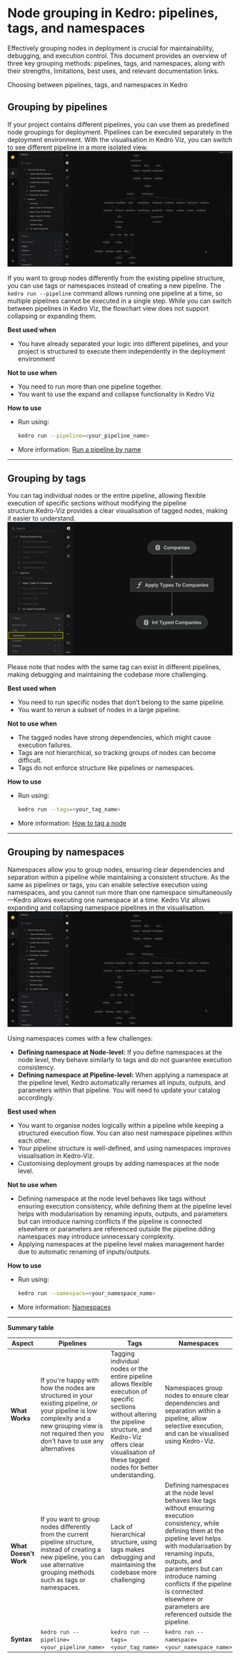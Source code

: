 # Node grouping in Kedro: pipelines, tags, and namespaces

Effectively grouping nodes in deployment is crucial for maintainability, debugging, and execution control. This document provides an overview of three key grouping methods: pipelines, tags, and namespaces, along with their strengths, limitations, best uses, and relevant documentation links.

Choosing between pipelines, tags, and namespaces in Kedro

## Grouping by pipelines

If your project contains different pipelines, you can use them as predefined node groupings for deployment. Pipelines can be executed separately in the deployment environment. With the visualisation in Kedro Viz, you can switch to see different pipeline in a more isolated view.
<br>
![Switching between different pipelines in Kedro Viz](../meta/images/kedro_viz_switching_pipeline.gif)

If you want to group nodes differently from the existing pipeline structure, you can use tags or namespaces instead of creating a new pipeline. The `kedro run --pipeline` command allows running one pipeline at a time, so multiple pipelines cannot be executed in a single step. While you can switch between pipelines in Kedro Viz, the flowchart view does not support collapsing or expanding them.

**Best used when**
- You have already separated your logic into different pipelines, and your project is structured to execute them independently in the deployment environment

**Not to use when**
- You need to run more than one pipeline together.
- You want to use the expand and collapse functionality in Kedro Viz

**How to use**
- Run using:
  ```bash
  kedro run --pipeline=<your_pipeline_name>
  ```
- More information: [Run a pipeline by name](https://docs.kedro.org/en/stable/nodes_and_pipelines/run_a_pipeline.html#run-a-pipeline-by-name)

---

## Grouping by tags

You can tag individual nodes or the entire pipeline, allowing flexible execution of specific sections without modifying the pipeline structure.Kedro-Viz provides a clear visualisation of tagged nodes, making it easier to understand.
<br>
![Filters Panel in Kedro Viz](../meta/images/kedro_viz_filters_tags.png)

Please note that nodes with the same tag can exist in different pipelines, making debugging and maintaining the codebase more challenging.

**Best used when**
- You need to run specific nodes that don’t belong to the same pipeline.
- You want to rerun a subset of nodes in a large pipeline.

**Not to use when**
- The tagged nodes have strong dependencies, which might cause execution failures.
- Tags are not hierarchical, so tracking groups of nodes can become difficult.
- Tags do not enforce structure like pipelines or namespaces.

**How to use**
- Run using:
  ```bash
  kedro run --tags=<your_tag_name>
  ```
- More information: [How to tag a node](https://docs.kedro.org/en/stable/nodes_and_pipelines/nodes.html#how-to-tag-a-node)

---

## Grouping by namespaces

Namespaces allow you to group nodes, ensuring clear dependencies and separation within a pipeline while maintaining a consistent structure. As the same as pipelines or tags, you can enable selective execution using namespaces, and you cannot run more than one namespace simultaneously—Kedro allows executing one namespace at a time. Kedro Viz allows expanding and collapsing namespace pipelines in the visualisation.
<br>
![Switching expanding namespaced pipeline in Kedro Viz](../meta/images/kedro_viz_expanding_namespace.gif)

Using namespaces comes with a few challenges:
- **Defining namespace at Node-level:** If you define namespaces at the node level, they behave similarly to tags and do not guarantee execution consistency.
- **Defining namespace at Pipeline-level:** When applying a namespace at the pipeline level, Kedro automatically renames all inputs, outputs, and parameters within that pipeline. You will need to update your catalog accordingly.

**Best used when**
- You want to organise nodes logically within a pipeline while keeping a structured execution flow. You can also nest namespace pipelines within each other.
- Your pipeline structure is well-defined, and using namespaces improves visualisation in Kedro-Viz.
- Customising deployment groups by adding namespaces at the node level.

**Not to use when**
- Defining namespace at the node level behaves like tags without ensuring execution consistency, while defining them at the pipeline level helps with modularisation by renaming inputs, outputs, and parameters but can introduce naming conflicts if the pipeline is connected elsewhere or parameters are referenced outside the pipeline.dding namespaces may introduce unnecessary complexity.
- Applying namespaces at the pipeline level makes management harder due to automatic renaming of inputs/outputs.

**How to use**
- Run using:
  ```bash
  kedro run --namespace=<your_namespace_name>
  ```
- More information: [Namespaces](https://docs.kedro.org/en/stable/nodes_and_pipelines/namespaces.html)

---

**Summary table**

| Aspect | Pipelines | Tags | Namespaces |
|--------|-----------|------|-----------|
| **What Works** | If you're happy with how the nodes are structured in your existing pipeline, or your pipeline is low complexity and a new grouping view is not required then you don't have to use any alternatives | Tagging individual nodes or the entire pipeline allows flexible execution of specific sections without altering the pipeline structure, and Kedro-Viz offers clear visualisation of these tagged nodes for better understanding. | Namespaces group nodes to ensure clear dependencies and separation within a pipeline, allow selective execution, and can be visualised using Kedro-Viz. |
| **What Doesn't Work** | If you want to group nodes differently from the current pipeline structure, instead of creating a new pipeline, you can use alternative grouping methods such as tags or namespaces. | Lack of hierarchical structure, using tags makes debugging and maintaining the codebase more challenging | Defining namespaces at the node level behaves like tags without ensuring execution consistency, while defining them at the pipeline level helps with modularisation by renaming inputs, outputs, and parameters but can introduce naming conflicts if the pipeline is connected elsewhere or parameters are referenced outside the pipeline. |
| **Syntax** | `kedro run --pipeline=<your_pipeline_name>` | `kedro run --tags=<your_tag_name>` | `kedro run --namespace=<your_namespace_name>` |
